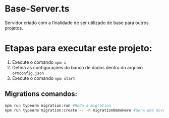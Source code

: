 # Base-Server.ts
Servidor criado com a finalidade de ser utilizado de base para outros projetos.

# Etapas para executar este projeto:

1. Execute o comando `npm i`
2. Defina as configurações do banco de dados dentro do arquivo `ormconfig.json`
3. Execute o comando `npm start`

## Migrations comandos:
```python
npm run typeorm migration:run #Roda a migration
npm run typeorm migration:create -- -n migrationNameHere #Gera uma nova migration
```
